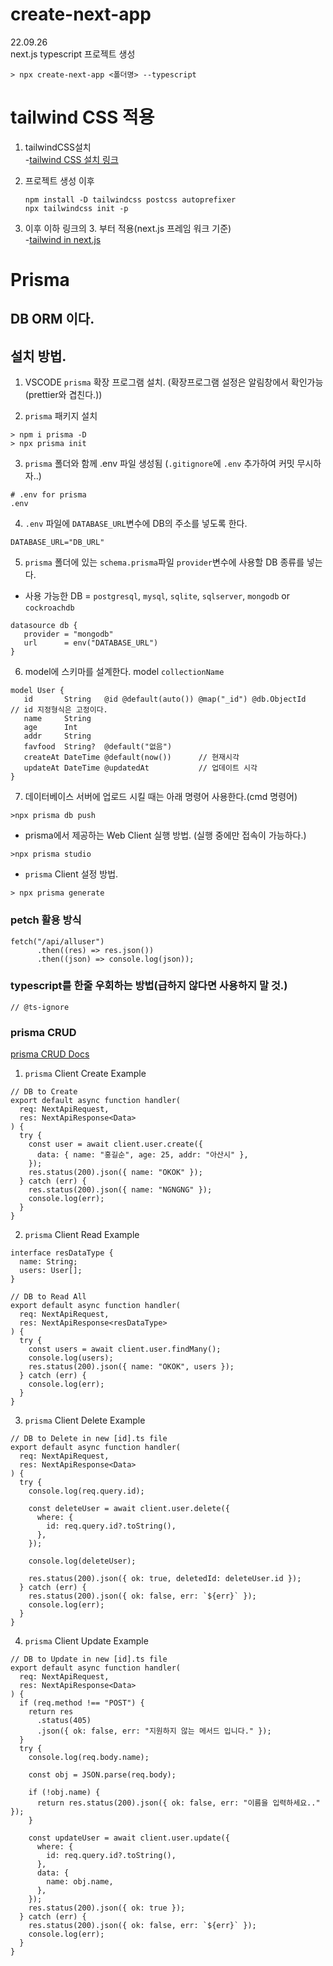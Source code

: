 # create-next-app

22.09.26  
next.js typescript 프로젝트 생성

```
> npx create-next-app <폴더명> --typescript
```

# tailwind CSS 적용

1. tailwindCSS설치  
   -[tailwind CSS 설치 링크](https://tailwindcss.com/docs/installation/framework-guides)

2. 프로젝트 생성 이후
   ```
   npm install -D tailwindcss postcss autoprefixer
   npx tailwindcss init -p
   ```
3. 이후 이하 링크의 3. 부터 적용(next.js 프레임 워크 기준)  
   -[tailwind in next.js](https://tailwindcss.com/docs/guides/nextjs)

# Prisma

## DB ORM 이다.

## 설치 방법.

1. VSCODE `prisma` 확장 프로그램 설치. (확장프로그램 설정은 알림창에서 확인가능(prettier와 겹친다.))

2. `prisma` 패키지 설치

```
> npm i prisma -D
> npx prisma init
```

3. `prisma` 폴더와 함께 .env 파일 생성됨 (`.gitignore`에 `.env` 추가하여 커밋 무시하자..)

```
# .env for prisma
.env
```

4. `.env` 파일에 `DATABASE_URL`변수에 DB의 주소를 넣도록 한다.

```
DATABASE_URL="DB_URL"
```

5. `prisma` 폴더에 있는 `schema.prisma`파일 `provider`변수에 사용할 DB 종류를 넣는다.

- 사용 가능한 DB = `postgresql`, `mysql`, `sqlite`, `sqlserver`, `mongodb` or `cockroachdb`

```
datasource db {
   provider = "mongodb"
   url      = env("DATABASE_URL")
}
```

6. model에 스키마를 설계한다. model `collectionName`

```
model User {
   id       String   @id @default(auto()) @map("_id") @db.ObjectId      // id 지정형식은 고정이다.
   name     String
   age      Int
   addr     String
   favfood  String?  @default("없음")
   createAt DateTime @default(now())      // 현재시각
   updateAt DateTime @updatedAt           // 업데이트 시각
}
```

7. 데이터베이스 서버에 업로드 시킬 때는 아래 명령어 사용한다.(cmd 명령어)

```
>npx prisma db push
```

- prisma에서 제공하는 Web Client 실행 방법. (실행 중에만 접속이 가능하다.)

```
>npx prisma studio
```

- `prisma` Client 설정 방법.

```
> npx prisma generate
```

### petch 활용 방식

```
fetch("/api/alluser")
      .then((res) => res.json())
      .then((json) => console.log(json));
```

### typescript를 한줄 우회하는 방법(급하지 않다면 사용하지 말 것.)

```
// @ts-ignore
```

### prisma CRUD

[prisma CRUD Docs](https://www.prisma.io/docs/concepts/components/prisma-client/crud)

1. `prisma` Client Create Example

```
// DB to Create
export default async function handler(
  req: NextApiRequest,
  res: NextApiResponse<Data>
) {
  try {
    const user = await client.user.create({
      data: { name: "홍길순", age: 25, addr: "아산시" },
    });
    res.status(200).json({ name: "OKOK" });
  } catch (err) {
    res.status(200).json({ name: "NGNGNG" });
    console.log(err);
  }
}
```

2. `prisma` Client Read Example

```
interface resDataType {
  name: String;
  users: User[];
}

// DB to Read All
export default async function handler(
  req: NextApiRequest,
  res: NextApiResponse<resDataType>
) {
  try {
    const users = await client.user.findMany();
    console.log(users);
    res.status(200).json({ name: "OKOK", users });
  } catch (err) {
    console.log(err);
  }
}
```

3. `prisma` Client Delete Example

```
// DB to Delete in new [id].ts file
export default async function handler(
  req: NextApiRequest,
  res: NextApiResponse<Data>
) {
  try {
    console.log(req.query.id);

    const deleteUser = await client.user.delete({
      where: {
        id: req.query.id?.toString(),
      },
    });

    console.log(deleteUser);

    res.status(200).json({ ok: true, deletedId: deleteUser.id });
  } catch (err) {
    res.status(200).json({ ok: false, err: `${err}` });
    console.log(err);
  }
}
```

4. `prisma` Client Update Example

```
// DB to Update in new [id].ts file
export default async function handler(
  req: NextApiRequest,
  res: NextApiResponse<Data>
) {
  if (req.method !== "POST") {
    return res
      .status(405)
      .json({ ok: false, err: "지원하지 않는 메서드 입니다." });
  }
  try {
    console.log(req.body.name);

    const obj = JSON.parse(req.body);

    if (!obj.name) {
      return res.status(200).json({ ok: false, err: "이름을 입력하세요.." });
    }

    const updateUser = await client.user.update({
      where: {
        id: req.query.id?.toString(),
      },
      data: {
        name: obj.name,
      },
    });
    res.status(200).json({ ok: true });
  } catch (err) {
    res.status(200).json({ ok: false, err: `${err}` });
    console.log(err);
  }
}
```
